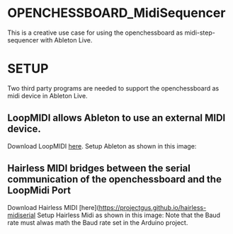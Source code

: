 # OPENCHESSBOARD_MidiSequencer
This is a creative use case for using the openchessboard as midi-step-sequencer with Ableton Live.

# SETUP
Two third party programs are needed to support the openchessboard as midi device in Ableton Live.

## LoopMIDI allows Ableton to use an external MIDI device.
Download LoopMIDI [here](https://www.tobias-erichsen.de/software/loopmidi.html).
Setup Ableton as shown in this image:

## Hairless MIDI bridges between the serial communication of the openchessboard and the LoopMidi Port
Download Hairless MIDI [here](https://projectgus.github.io/hairless-midiserial
Setup Hairless Midi as shown in this image:
Note that the Baud rate must alwas math the Baud rate set in the Arduino project.
